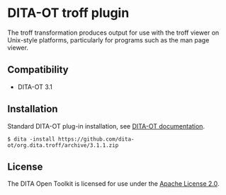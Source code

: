 # DITA-OT troff plugin

The troff transformation produces output for use with the troff viewer on Unix-style platforms, particularly for programs such as the man page viewer.

Compatibility
-------------

-   DITA-OT 3.1

Installation
------------

Standard DITA-OT plug-in installation, see [DITA-OT documentation](http://www.dita-ot.org/3.1/topics/plugins-installing.html).

```shell
$ dita -install https://github.com/dita-ot/org.dita.troff/archive/3.1.1.zip
```

## License

The DITA Open Toolkit is licensed for use under the [Apache License 2.0][6].

[6]: http://www.apache.org/licenses/LICENSE-2.0
